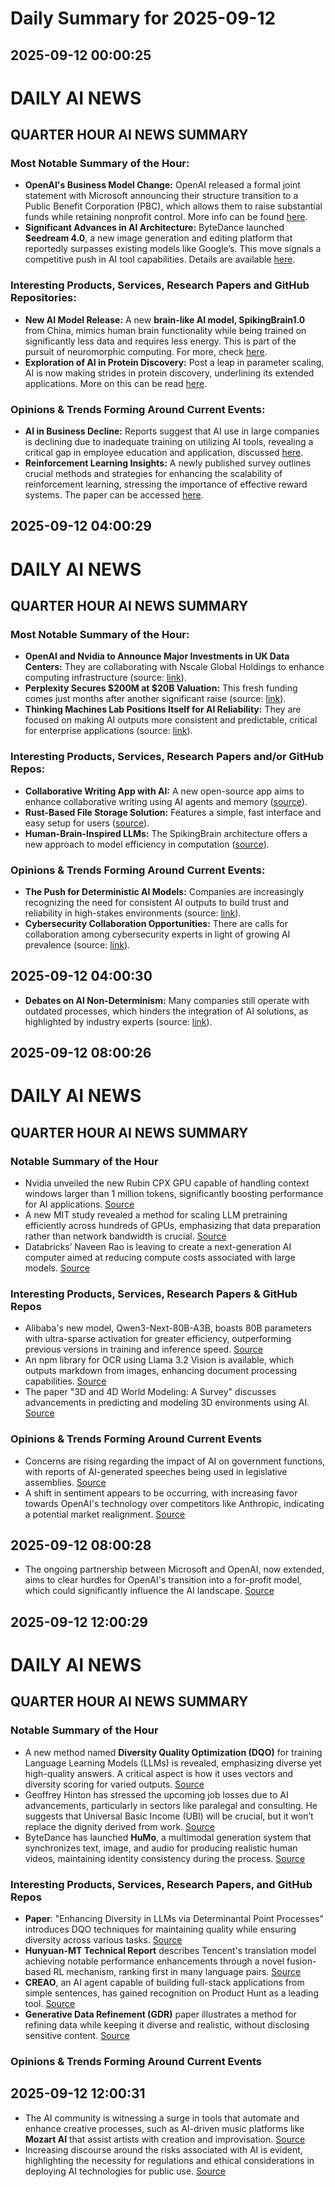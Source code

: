 # Daily Summary for 2025-09-12

## 2025-09-12 00:00:25

# DAILY AI NEWS

## QUARTER HOUR AI NEWS SUMMARY

### Most Notable Summary of the Hour:
- **OpenAI's Business Model Change:** OpenAI released a formal joint statement with Microsoft announcing their structure transition to a Public Benefit Corporation (PBC), which allows them to raise substantial funds while retaining nonprofit control. More info can be found [here](https://x.com/i/web/status/1966283876386615608).
- **Significant Advances in AI Architecture:** ByteDance launched **Seedream 4.0**, a new image generation and editing platform that reportedly surpasses existing models like Google’s. This move signals a competitive push in AI tool capabilities. Details are available [here](https://x.com/i/web/status/1966234389031063727).

### Interesting Products, Services, Research Papers and GitHub Repositories:
- **New AI Model Release:** A new **brain-like AI model, SpikingBrain1.0** from China, mimics human brain functionality while being trained on significantly less data and requires less energy. This is part of the pursuit of neuromorphic computing. For more, check [here](https://x.com/i/web/status/1966264164911120552).
- **Exploration of AI in Protein Discovery:** Post a leap in parameter scaling, AI is now making strides in protein discovery, underlining its extended applications. More on this can be read [here](https://x.com/i/web/status/1966238833466630202).

### Opinions & Trends Forming Around Current Events:
- **AI in Business Decline:** Reports suggest that AI use in large companies is declining due to inadequate training on utilizing AI tools, revealing a critical gap in employee education and application, discussed [here](https://x.com/i/web/status/1966245633158971857).
- **Reinforcement Learning Insights:** A newly published survey outlines crucial methods and strategies for enhancing the scalability of reinforcement learning, stressing the importance of effective reward systems. The paper can be accessed [here](https://x.com/i/web/status/1966233039647945218).

## 2025-09-12 04:00:29

# DAILY AI NEWS

## QUARTER HOUR AI NEWS SUMMARY

### Most Notable Summary of the Hour:
- **OpenAI and Nvidia to Announce Major Investments in UK Data Centers:** They are collaborating with Nscale Global Holdings to enhance computing infrastructure (source: [link](https://x.com/i/web/status/1966325463137353944)).
- **Perplexity Secures $200M at $20B Valuation:** This fresh funding comes just months after another significant raise (source: [link](https://x.com/i/web/status/1966312842136821813)).
- **Thinking Machines Lab Positions Itself for AI Reliability:** They are focused on making AI outputs more consistent and predictable, critical for enterprise applications (source: [link](https://x.com/i/web/status/1966294658532962469)).

### Interesting Products, Services, Research Papers and/or GitHub Repos:
- **Collaborative Writing App with AI:** A new open-source app aims to enhance collaborative writing using AI agents and memory ([source](https://x.com/i/web/status/1966344427271606358)).
- **Rust-Based File Storage Solution:** Features a simple, fast interface and easy setup for users ([source](https://x.com/i/web/status/1966336808460906845)).
- **Human-Brain-Inspired LLMs:** The SpikingBrain architecture offers a new approach to model efficiency in computation ([source](https://x.com/i/web/status/1966328927896612984)).

### Opinions & Trends Forming Around Current Events:
- **The Push for Deterministic AI Models:** Companies are increasingly recognizing the need for consistent AI outputs to build trust and reliability in high-stakes environments (source: [link](https://x.com/i/web/status/1966294658532962469)).
- **Cybersecurity Collaboration Opportunities:** There are calls for collaboration among cybersecurity experts in light of growing AI prevalence (source: [link](https://x.com/i/web/status/1966338983572725979)).

## 2025-09-12 04:00:30

- **Debates on AI Non-Determinism:** Many companies still operate with outdated processes, which hinders the integration of AI solutions, as highlighted by industry experts (source: [link](https://x.com/i/web/status/1966294658532962469)).

## 2025-09-12 08:00:26

# DAILY AI NEWS

## QUARTER HOUR AI NEWS SUMMARY

### Notable Summary of the Hour
- Nvidia unveiled the new Rubin CPX GPU capable of handling context windows larger than 1 million tokens, significantly boosting performance for AI applications. [Source](https://x.com/i/web/status/1966409953511616915)
- A new MIT study revealed a method for scaling LLM pretraining efficiently across hundreds of GPUs, emphasizing that data preparation rather than network bandwidth is crucial. [Source](https://x.com/i/web/status/1966399609062015078)
- Databricks’ Naveen Rao is leaving to create a next-generation AI computer aimed at reducing compute costs associated with large models. [Source](https://x.com/i/web/status/1966378718009635087)

### Interesting Products, Services, Research Papers & GitHub Repos
- Alibaba's new model, Qwen3-Next-80B-A3B, boasts 80B parameters with ultra-sparse activation for greater efficiency, outperforming previous versions in training and inference speed. [Source](https://x.com/i/web/status/1966371893470208229)
- An npm library for OCR using Llama 3.2 Vision is available, which outputs markdown from images, enhancing document processing capabilities. [Source](https://x.com/i/web/status/1966367305211748462)
- The paper "3D and 4D World Modeling: A Survey" discusses advancements in predicting and modeling 3D environments using AI. [Source](https://x.com/i/web/status/1966405669990359313)

### Opinions & Trends Forming Around Current Events
- Concerns are rising regarding the impact of AI on government functions, with reports of AI-generated speeches being used in legislative assemblies. [Source](https://x.com/i/web/status/1966384768968437909)
- A shift in sentiment appears to be occurring, with increasing favor towards OpenAI's technology over competitors like Anthropic, indicating a potential market realignment. [Source](https://x.com/i/web/status/1966386585722667392)

## 2025-09-12 08:00:28

- The ongoing partnership between Microsoft and OpenAI, now extended, aims to clear hurdles for OpenAI's transition into a for-profit model, which could significantly influence the AI landscape. [Source](https://x.com/i/web/status/1966354071327248782)

## 2025-09-12 12:00:29

# DAILY AI NEWS

## QUARTER HOUR AI NEWS SUMMARY

### Notable Summary of the Hour
- A new method named **Diversity Quality Optimization (DQO)** for training Language Learning Models (LLMs) is revealed, emphasizing diverse yet high-quality answers. A critical aspect is how it uses vectors and diversity scoring for varied outputs. [Source](https://x.com/i/web/status/1966469842971574602)
- Geoffrey Hinton has stressed the upcoming job losses due to AI advancements, particularly in sectors like paralegal and consulting. He suggests that Universal Basic Income (UBI) will be crucial, but it won’t replace the dignity derived from work. [Source](https://x.com/i/web/status/1966415302658502995)
- ByteDance has launched **HuMo**, a multimodal generation system that synchronizes text, image, and audio for producing realistic human videos, maintaining identity consistency during the process. [Source](https://x.com/i/web/status/1966446235256295753)

### Interesting Products, Services, Research Papers, and GitHub Repos
- **Paper**: "Enhancing Diversity in LLMs via Determinantal Point Processes" introduces DQO techniques for maintaining quality while ensuring diversity across various tasks. [Source](https://x.com/i/web/status/1966469842971574602)
- **Hunyuan-MT Technical Report** describes Tencent's translation model achieving notable performance enhancements through a novel fusion-based RL mechanism, ranking first in many language pairs. [Source](https://x.com/i/web/status/1966451724086137269)
- **CREAO**, an AI agent capable of building full-stack applications from simple sentences, has gained recognition on Product Hunt as a leading tool. [Source](https://x.com/i/web/status/1966435788834721828)
- **Generative Data Refinement (GDR)** paper illustrates a method for refining data while keeping it diverse and realistic, without disclosing sensitive content. [Source](https://x.com/i/web/status/1966413659837706245)

### Opinions & Trends Forming Around Current Events

## 2025-09-12 12:00:31

- The AI community is witnessing a surge in tools that automate and enhance creative processes, such as AI-driven music platforms like **Mozart AI** that assist artists with creation and improvisation. [Source](https://x.com/i/web/status/1966445294121357436)
- Increasing discourse around the risks associated with AI is evident, highlighting the necessity for regulations and ethical considerations in deploying AI technologies for public use. [Source](https://x.com/i/web/status/1966415915316101347)

